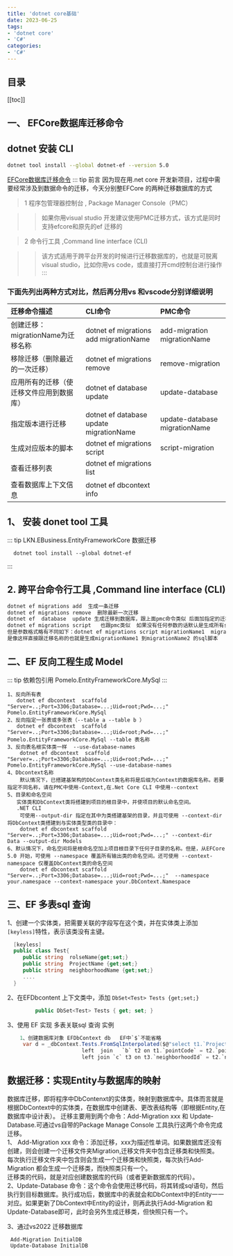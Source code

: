 ```yaml
---
title: 'dotnet core基础'
date: 2023-06-25
tags:
- 'dotnet core'
- 'C#'
categories:
- 'C#'
---
```



## 目录
[[toc]]
## 一、 EFCore数据库迁移命令

## dotnet 安装 CLI 

``` bash
dotnet tool install --global dotnet-ef --version 5.0
```

[EFCore数据库迁移命令](https://blog.csdn.net/az44yao/article/details/111399857)
::: tip 前言
 因为现在用.net core 开发新项目，过程中需要经常涉及到数据命令的迁移，今天分别整EFCore 的两种迁移数据库的方式 

>1 程序包管理器控制台 , Package Manager Console（PMC）

>>如果你用visual studio 开发建议使用PMC迁移方式，该方式是同时支持efcore和原先的ef 迁移的

>2 命令行工具 ,Command line interface (CLI)

>>该方式适用于跨平台开发的时候进行迁移数据库的，也就是可脱离visual studio，比如你用vs code，或直接打开cmd控制台进行操作
:::
### 下面先列出两种方式对比，然后再分用vs 和vscode分别详细说明
|迁移命令描述|CLI命令|PMC命令|
| :---    |:---  |:---  |
|创建迁移：migrationName为迁移名称     | dotnet ef migrations add migrationName  |add-migration migrationName|
|移除迁移（删除最近的一次迁移）         | dotnet ef migrations remove             |remove-migration           |
|应用所有的迁移（使迁移文件应用到数据库）| dotnet ef database update               |update-database            |
|指定版本进行迁移                      | dotnet ef database update migrationName |update-database migrationName |
|生成对应版本的脚本                    | dotnet ef migrations script             |script-migration            |
|查看迁移列表                          | dotnet ef migrations list               |                            |
|查看数据库上下文信息                   | dotnet ef dbcontext info                |                            |

## 1、 安装 donet tool 工具
::: tip LKN.EBusiness.EntityFrameworkCore 数据迁移
```
  dotnet tool install --global dotnet-ef
```
:::

## 2. 跨平台命令行工具 ,Command line interface (CLI)
``` bash
dotnet ef migrations add  生成一条迁移
dotnet ef migrations remove  删除最新一次迁移
dotnet ef  database  update 生成迁移到数据库，跟上面pmc命令类似 后面加指定的迁移作为参数可以进行版本的回滚
dotnet ef migrations script   也跟pmc类似  如果没有任何参数的话默认是生成所有sql脚本，
但是参数格式略有不同如下：dotnet ef migrations script migrationName1  migrationName2 ;
是像这样直接跟迁移名称的也就是生成migrationName1 到migrationName2 的sql脚本
```
 
 ## 二、EF 反向工程生成 Model
::: tip  依赖包引用
    Pomelo.EntityFrameworkCore.MySql
:::
``` 
1、反向所有表
   dotnet ef dbcontext  scaffold "Server=..;Port=3306;Database=...;Uid=root;Pwd=...;"  Pomelo.EntityFrameworkCore.MySql
2、反向指定一张表或多张表（--table a --table b ）
   dotnet ef dbcontext  scaffold "Server=..;Port=3306;Database=...;Uid=root;Pwd=...;"  Pomelo.EntityFrameworkCore.MySql --table 表名称
3、反向表名根实体类一样  --use-database-names
    dotnet ef dbcontext  scaffold "Server=..;Port=3306;Database=...;Uid=root;Pwd=...;"  Pomelo.EntityFrameworkCore.MySql --use-database-names
4、Dbcontext名称
    默认情况下，已搭建基架构的DbContext类名称将是后缀为Context的数据库名称。若要指定不同名称，请在PMC中使用-Context,在.Net Core CLI 中使用--context
5、目录和命名空间
   实体类和DbContext类将搭建到项目的根目录中，并使项目的默认命名空间。
   .NET CLI
    可使用--output-dir 指定在其中为类搭建基架的目录，并且可使用 --context-dir 将DbContext类搭建到与实体类型类的目录中：
    dotnet ef dbcontext scaffold "Server=..;Port=3306;Database=...;Uid=root;Pwd=...;" --context-dir Data --output-dir Models
6、默认情况下，命名空间将是根命名空加上项目根目录下任何子目录的名称。但是，从EFCore 5.0 开始，可使用 --namespace 覆盖所有输出类的命名空间。还可使用 --context-namespace 仅覆盖DbContext类的命名空间
    dotnet ef dbcontext scaffold "Server=..;Port=3306;Database=...;Uid=root;Pwd=...;"  --namespace your.namespace --context-namespace your.DbContext.Namespace    
```
 ## 三、EF 多表sql 查询
1、创建一个实体类，把需要关联的字段写在这个类，并在实体类上添加`[keyless]`特性，表示该类没有主键。
``` C# 
  [keyless]
  public class Test{
     public string  rolseName{get;set;}
     public string  ProjectName {get;set;}
     public string  neighborhoodName {get;set;}
     ....
  }
```
2、在EFDbcontent 上下文类中，添加 `DbSet<Test> Tests {get;set;}` 
``` C#
         public DbSet<Test> Tests { get; set; }
```
3、使用 EF 实现 多表关联sql 查询 实例

``` C# 
    1、创建数据库对象 EFDbContext db   EF中`$`不能省略
     var d = _dbContext.Tests.FromSqlInterpolated($@"select t1.`ProjectName`,t2.`rolseName`, t3.`neighborhoodName` from  `a` t1 
                        left  join   `b` t2 on t1.`pointCode` = t2.`pointCode`
                        left join `c` t3 on t3.`neighborhoodId` = t2.`neighborhoodId`");
```

## 数据迁移：实现Entity与数据库的映射
数据库迁移，即将程序中DbContenxt的实体类，映射到数据库中。具体而言就是根据DbContext中的实体类，在数据库中创建表、更改表结构等（即根据Entity,在数据库中设计表）。
迁移主要用到两个命令：Add-Migration xxx 和 Update-Database.可通过vs自带的Package Manage Console 工具执行这两个命令完成迁移。  
1、 Add-Migration xxx 命令：添加迁移，xxx为描述性单词。如果数据库还没有创建，则会创建一个迁移文件夹Migration,迁移文件夹中包含迁移类和快照类。   
每次执行迁移文件夹中包含则会生成一个迁移类和快照类，每次执行Add-Migration 都会生成一个迁移类，而快照类只有一个。  
迁移类的代码，就是对应创建数据库的代码（或者更新数据库的代码）。   
2、Update-Database 命令：这个命令会使用迁移代码，将其转成sql语句，然后执行到目标数据库。执行成功后，数据库中的表就会和DbContext中的Entity一一对应。如果更新了DbContext中Entity的设计，则再此执行Add-Migration 和 Update-Database即可，此时会另外生成迁移类，但快照只有一个。

3、通过vs2022 迁移数据库
``` bashe 
 Add-Migration InitialDB
 Update-Database InitialDB
```
